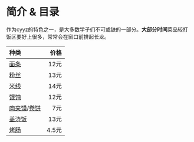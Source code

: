 # 简介 & 目录

作为cyyz的特色之一，是大多数学子们不可或缺的一部分。**大部分时间**菜品较打饭区要好上很多，常常会在窗口前排起长龙。

| 种类       |  价格  |
|:-------------|---------:|
| [面条](noodles.md)   | 12元 |
| [粉丝](starchnoodles.md)      | 13元 |
| [米线](ricenoodles.md)      | 14元 |
| [馄饨](wonton.md)      | 12元 |
| [肉夹馍](roujiamo.md)/[卷饼](burritos.md)    | 7元   |
| [盖浇饭](rice-with-toppings.md)     | 13元 |
| [烤肠](sausage.md)     | 4.5元 |